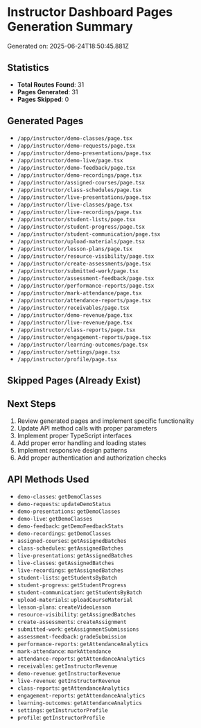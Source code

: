 # Instructor Dashboard Pages Generation Summary

Generated on: 2025-06-24T18:50:45.881Z

## Statistics
- **Total Routes Found**: 31
- **Pages Generated**: 31
- **Pages Skipped**: 0

## Generated Pages
- `/app/instructor/demo-classes/page.tsx`
- `/app/instructor/demo-requests/page.tsx`
- `/app/instructor/demo-presentations/page.tsx`
- `/app/instructor/demo-live/page.tsx`
- `/app/instructor/demo-feedback/page.tsx`
- `/app/instructor/demo-recordings/page.tsx`
- `/app/instructor/assigned-courses/page.tsx`
- `/app/instructor/class-schedules/page.tsx`
- `/app/instructor/live-presentations/page.tsx`
- `/app/instructor/live-classes/page.tsx`
- `/app/instructor/live-recordings/page.tsx`
- `/app/instructor/student-lists/page.tsx`
- `/app/instructor/student-progress/page.tsx`
- `/app/instructor/student-communication/page.tsx`
- `/app/instructor/upload-materials/page.tsx`
- `/app/instructor/lesson-plans/page.tsx`
- `/app/instructor/resource-visibility/page.tsx`
- `/app/instructor/create-assessments/page.tsx`
- `/app/instructor/submitted-work/page.tsx`
- `/app/instructor/assessment-feedback/page.tsx`
- `/app/instructor/performance-reports/page.tsx`
- `/app/instructor/mark-attendance/page.tsx`
- `/app/instructor/attendance-reports/page.tsx`
- `/app/instructor/receivables/page.tsx`
- `/app/instructor/demo-revenue/page.tsx`
- `/app/instructor/live-revenue/page.tsx`
- `/app/instructor/class-reports/page.tsx`
- `/app/instructor/engagement-reports/page.tsx`
- `/app/instructor/learning-outcomes/page.tsx`
- `/app/instructor/settings/page.tsx`
- `/app/instructor/profile/page.tsx`

## Skipped Pages (Already Exist)


## Next Steps
1. Review generated pages and implement specific functionality
2. Update API method calls with proper parameters
3. Implement proper TypeScript interfaces
4. Add proper error handling and loading states
5. Implement responsive design patterns
6. Add proper authentication and authorization checks

## API Methods Used
- `demo-classes`: `getDemoClasses`
- `demo-requests`: `updateDemoStatus`
- `demo-presentations`: `getDemoClasses`
- `demo-live`: `getDemoClasses`
- `demo-feedback`: `getDemoFeedbackStats`
- `demo-recordings`: `getDemoClasses`
- `assigned-courses`: `getAssignedBatches`
- `class-schedules`: `getAssignedBatches`
- `live-presentations`: `getAssignedBatches`
- `live-classes`: `getAssignedBatches`
- `live-recordings`: `getAssignedBatches`
- `student-lists`: `getStudentsByBatch`
- `student-progress`: `getStudentProgress`
- `student-communication`: `getStudentsByBatch`
- `upload-materials`: `uploadCourseMaterial`
- `lesson-plans`: `createVideoLesson`
- `resource-visibility`: `getAssignedBatches`
- `create-assessments`: `createAssignment`
- `submitted-work`: `getAssignmentSubmissions`
- `assessment-feedback`: `gradeSubmission`
- `performance-reports`: `getAttendanceAnalytics`
- `mark-attendance`: `markAttendance`
- `attendance-reports`: `getAttendanceAnalytics`
- `receivables`: `getInstructorRevenue`
- `demo-revenue`: `getInstructorRevenue`
- `live-revenue`: `getInstructorRevenue`
- `class-reports`: `getAttendanceAnalytics`
- `engagement-reports`: `getAttendanceAnalytics`
- `learning-outcomes`: `getAttendanceAnalytics`
- `settings`: `getInstructorProfile`
- `profile`: `getInstructorProfile`
